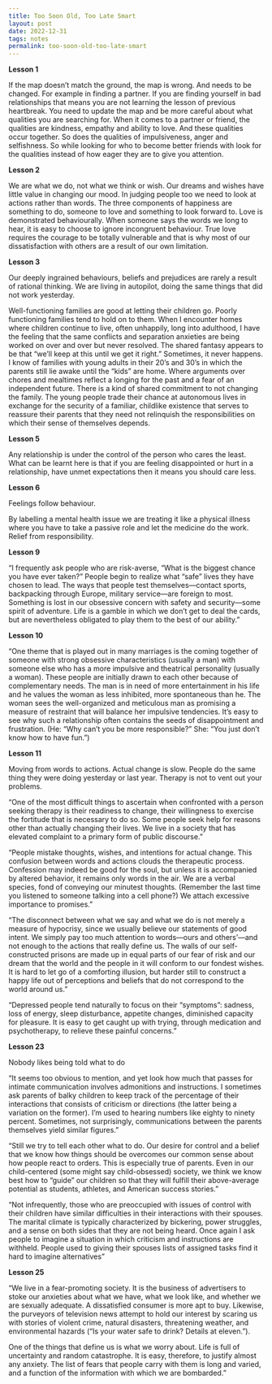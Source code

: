 ```yaml
---
title: Too Soon Old, Too Late Smart
layout: post
date: 2022-12-31
tags: notes
permalink: too-soon-old-too-late-smart
---
```

<p style="color: rgb(26, 26, 26)" class="body"><span><strong>Lesson 1</strong></span></p><p class="body"><span>If the map doesn’t match the ground, the map is wrong. And needs to be changed. For example in finding a partner. If you are finding yourself in bad relationships that means you are not learning the lesson of previous heartbreak. You need to update the map and be more careful about what qualities you are searching for. When it comes to a partner or friend, the qualities are kindness, empathy and ability to love. And these qualities occur together. So does the qualities of impulsiveness, anger and selfishness. So while looking for who to become better friends with look for the qualities instead of how eager they are to give you attention. </span></p><p class="body"><span><strong>Lesson 2</strong></span></p><p class="body"><span>We are what we do, not what we think or wish. Our dreams and wishes have little value in changing our mood. In judging people too we need to look at actions rather than words. The three components of happiness are something to do, someone to love and something to look forward to. Love is demonstrated behaviourally. When someone says the words we long to hear, it is easy to choose to ignore incongruent behaviour. True love requires the courage to be totally vulnerable and that is why most of our dissatisfaction with others are a result of our own limitation. </span></p><p class="body"><span><strong>Lesson 3</strong></span></p><p class="body"><span>Our deeply ingrained behaviours, beliefs and prejudices are rarely a result of rational thinking. We are living in autopilot, doing the same things that did not work yesterday. </span></p><p class="body"><span>Well-functioning families are good at letting their children  go. Poorly functioning families tend to hold on to them. When I encounter homes where children continue to live, often unhappily, long into adulthood, I have the feeling that the same conflicts and separation anxieties are being worked on over and over but never resolved. The shared fantasy appears to be that “we’ll keep at this until we get it right.” Sometimes, it never happens. I know of families with young adults in their 20’s and 30’s in which the parents still lie awake until the “kids” are home. Where arguments over chores and mealtimes reflect a longing for the past and a fear of an independent future. There is a kind of shared commitment to not changing the family. The young people trade their chance at autonomous lives in exchange for the security of a familiar, childlike existence that serves to reassure their parents that they need not relinquish the responsibilities on which their sense of themselves depends.</span></p><p class="body"><span><strong>Lesson 5</strong></span></p><p class="body"><span>Any relationship is under the control of the person who cares the least. What can be learnt here is that if you are feeling disappointed or hurt in a relationship, have unmet expectations then it means you should care less.</span></p><p class="body"><span><strong>Lesson 6</strong></span></p><p class="body"><span>Feelings follow behaviour. </span></p><p class="body"><span>By labelling a mental health issue we are treating it like a physical illness where you have to take a passive role and let the medicine do the work. Relief from responsibility. </span></p><p class="body"><span><strong>Lesson 9</strong></span></p><p class="body"><span>“I frequently ask people who are risk-averse, “What is the biggest chance you have ever taken?” People begin to realize what “safe” lives they have chosen to lead. The ways that people test themselves—contact sports, backpacking through Europe, military service—are foreign to most. Something is lost in our obsessive concern with safety and security—some spirit of adventure. Life is a gamble in which we don’t get to deal the cards, but are nevertheless obligated to play them to the best of our ability.”</span></p><p class="body"><span><strong>Lesson 10</strong></span></p><p class="body"><span>“One theme that is played out in many marriages is the coming together of someone with strong obsessive characteristics (usually a man) with someone else who has a more impulsive and theatrical personality (usually a woman). These people are initially drawn to each other because of complementary needs. The man is in need of more entertainment in his life and he values the woman as less inhibited, more spontaneous than he. The woman sees the well-organized and meticulous man as promising a measure of restraint that will balance her impulsive tendencies. It’s easy to see why such a relationship often contains the seeds of disappointment and frustration. (He: “Why can’t you be more responsible?” She: “You just don’t know how to have fun.”)</span></p><p class="body"><span><strong>Lesson 11</strong></span></p><p class="body"><span>Moving from words to actions. Actual change is slow. People do the same thing they were doing yesterday or last year. Therapy is not to vent out your problems. </span></p><p class="body"><span>“One of the most difficult things to ascertain when confronted with a person seeking therapy is their readiness to change, their willingness to exercise the fortitude that is necessary to do so. Some people seek help for reasons other than actually changing their lives. We live in a society that has elevated complaint to a primary form of public discourse.”</span></p><p class="body"><span>“People mistake thoughts, wishes, and intentions for actual change. This confusion between words and actions clouds the therapeutic process. Confession may indeed be good for the soul, but unless it is accompanied by altered behavior, it remains only words in the air. We are a verbal species, fond of conveying our minutest thoughts. (Remember the last time you listened to someone talking into a cell phone?) We attach excessive importance to promises.”</span></p><p class="body"><span>“The disconnect between what we say and what we do is not merely a measure of hypocrisy, since we usually believe our statements of good intent. We simply pay too much attention to words—ours and others’—and not enough to the actions that really define us. The walls of our self-constructed prisons are made up in equal parts of our fear of risk and our dream that the world and the people in it will conform to our fondest wishes. It is hard to let go of a comforting illusion, but harder still to construct a happy life out of perceptions and beliefs that do not correspond to the world around us.”</span></p><p class="body"><span>“Depressed people tend naturally to focus on their “symptoms”: sadness, loss of energy, sleep disturbance, appetite changes, diminished capacity for pleasure. It is easy to get caught up with trying, through medication and psychotherapy, to relieve these painful concerns.”</span></p><p class="body"><span><strong>Lesson 23</strong></span></p><p class="body"><span>Nobody likes being told what to do</span></p><p class="body"><span>“It seems too obvious to mention, and yet look how much that passes for intimate communication involves admonitions and instructions. I sometimes ask parents of balky children to keep track of the percentage of their interactions that consists of criticism or directions (the latter being a variation on the former). I’m used to hearing numbers like eighty to ninety percent. Sometimes, not surprisingly, communications between the parents themselves yield similar figures.”</span></p><p class="body"><span>“Still we try to tell each other what to do. Our desire for control and a belief that we know how things should be overcomes our common sense about how people react to orders. This is especially true of parents. Even in our child-centered (some might say child-obsessed) society, we think we know best how to “guide” our children so that they will fulfill their above-average potential as students, athletes, and American success stories.”</span></p><p class="body"><span>“Not infrequently, those who are preoccupied with issues of control with their children have similar difficulties in their interactions with their spouses. The marital climate is typically characterized by bickering, power struggles, and a sense on both sides that they are not being heard. Once again I ask people to imagine a situation in which criticism and instructions are withheld. People used to giving their spouses lists of assigned tasks find it hard to imagine alternatives”</span></p><p class="body"><span><strong>Lesson 25</strong></span></p><p class="body"><span>“We live in a fear-promoting society. It is the business of advertisers to stoke our anxieties about what we have, what we look like, and whether we are sexually adequate. A dissatisfied consumer is more apt to buy. Likewise, the purveyors of television news attempt to hold our interest by scaring us with stories of violent crime, natural disasters, threatening weather, and environmental hazards (“Is your water safe to drink? Details at eleven.”).</span></p><p class="body"><span>One of the things that define us is what we worry about. Life is full of uncertainty and random catastrophe. It is easy, therefore, to justify almost any anxiety. The list of fears that people carry with them is long and varied, and a function of the information with which we are bombarded.”</span></p><p class="body"></p>